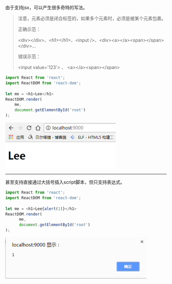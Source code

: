 由于支持jsx，可以产生很多奇特的写法。

> 注意，元素必须是闭合标签的，如果多个元素时，必须是被某个元素包裹。
>
> 正确示范： 
>
> &lt;div&gt;&lt;/div&gt;、&lt;h1&gt;&lt;/h1&gt;、&lt;input /&gt;、&lt;div&gt;&lt;a&gt;&lt;/a&gt;&lt;span&gt;&lt;/span&gt;&lt;/div&gt;...
>
> 错误示范：
>
>  &lt;input value='123'&gt; 、 &lt;a&gt;&lt;/a&gt;&lt;span&gt;&lt;/span&gt;

```js
import React from 'react';
import ReactDOM from 'react-dom';

let me = <h1>Lee</h1>
ReactDOM.render(
    me,
    document.getElementById('root')
);
```

![](/assets/123asdasdas.png)

---

甚至支持直接通过大括号插入script脚本，但只支持表达式。

```js
import React from 'react';
import ReactDOM from 'react-dom';

let me = <h1>Lee{alert(1)}</h1>
ReactDOM.render(
      me,
      document.getElementById('root')
);
```

![](/assets/zxzcxz.png)

